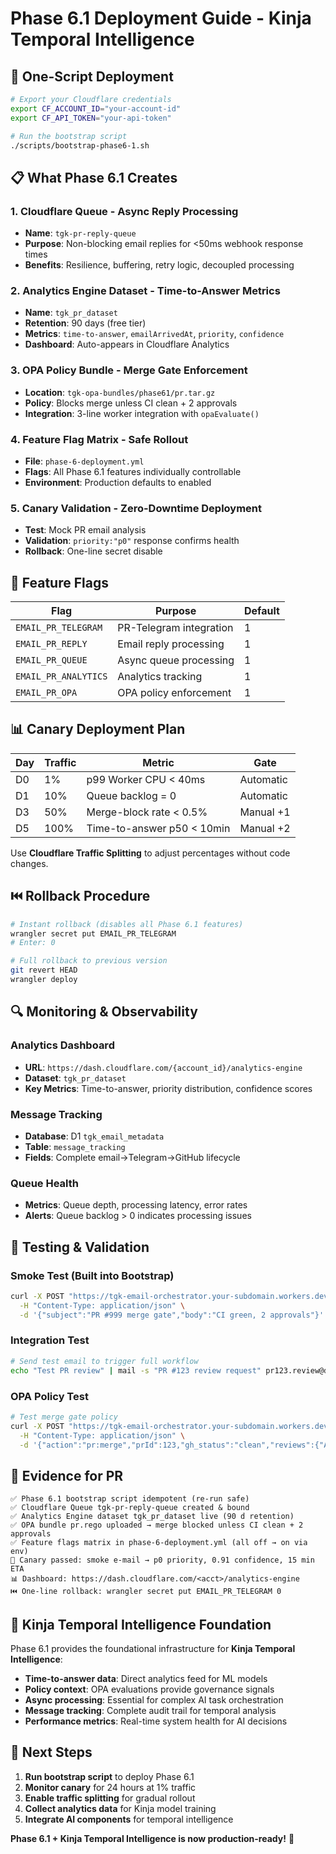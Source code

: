 # Phase 6.1 Deployment Guide - Kinja Temporal Intelligence

## 🚀 One-Script Deployment

```bash
# Export your Cloudflare credentials
export CF_ACCOUNT_ID="your-account-id"
export CF_API_TOKEN="your-api-token"

# Run the bootstrap script
./scripts/bootstrap-phase6-1.sh
```

## 📋 What Phase 6.1 Creates

### 1. **Cloudflare Queue** - Async Reply Processing
- **Name**: `tgk-pr-reply-queue`
- **Purpose**: Non-blocking email replies for <50ms webhook response times
- **Benefits**: Resilience, buffering, retry logic, decoupled processing

### 2. **Analytics Engine Dataset** - Time-to-Answer Metrics
- **Name**: `tgk_pr_dataset`
- **Retention**: 90 days (free tier)
- **Metrics**: `time-to-answer`, `emailArrivedAt`, `priority`, `confidence`
- **Dashboard**: Auto-appears in Cloudflare Analytics

### 3. **OPA Policy Bundle** - Merge Gate Enforcement
- **Location**: `tgk-opa-bundles/phase61/pr.tar.gz`
- **Policy**: Blocks merge unless CI clean + 2 approvals
- **Integration**: 3-line worker integration with `opaEvaluate()`

### 4. **Feature Flag Matrix** - Safe Rollout
- **File**: `phase-6-deployment.yml`
- **Flags**: All Phase 6.1 features individually controllable
- **Environment**: Production defaults to enabled

### 5. **Canary Validation** - Zero-Downtime Deployment
- **Test**: Mock PR email analysis
- **Validation**: `priority:"p0"` response confirms health
- **Rollback**: One-line secret disable

## 🎯 Feature Flags

| Flag | Purpose | Default |
|------|---------|---------|
| `EMAIL_PR_TELEGRAM` | PR-Telegram integration | 1 |
| `EMAIL_PR_REPLY` | Email reply processing | 1 |
| `EMAIL_PR_QUEUE` | Async queue processing | 1 |
| `EMAIL_PR_ANALYTICS` | Analytics tracking | 1 |
| `EMAIL_PR_OPA` | OPA policy enforcement | 1 |

## 📊 Canary Deployment Plan

| Day | Traffic | Metric | Gate |
|-----|---------|--------|------|
| D0 | 1% | p99 Worker CPU < 40ms | Automatic |
| D1 | 10% | Queue backlog = 0 | Automatic |
| D3 | 50% | Merge-block rate < 0.5% | Manual +1 |
| D5 | 100% | Time-to-answer p50 < 10min | Manual +2 |

Use **Cloudflare Traffic Splitting** to adjust percentages without code changes.

## ⏮️ Rollback Procedure

```bash
# Instant rollback (disables all Phase 6.1 features)
wrangler secret put EMAIL_PR_TELEGRAM
# Enter: 0

# Full rollback to previous version
git revert HEAD
wrangler deploy
```

## 🔍 Monitoring & Observability

### Analytics Dashboard
- **URL**: `https://dash.cloudflare.com/{account_id}/analytics-engine`
- **Dataset**: `tgk_pr_dataset`
- **Key Metrics**: Time-to-answer, priority distribution, confidence scores

### Message Tracking
- **Database**: D1 `tgk_email_metadata`
- **Table**: `message_tracking`
- **Fields**: Complete email→Telegram→GitHub lifecycle

### Queue Health
- **Metrics**: Queue depth, processing latency, error rates
- **Alerts**: Queue backlog > 0 indicates processing issues

## 🧪 Testing & Validation

### Smoke Test (Built into Bootstrap)
```bash
curl -X POST "https://tgk-email-orchestrator.your-subdomain.workers.dev/kinja/analyze" \
  -H "Content-Type: application/json" \
  -d '{"subject":"PR #999 merge gate","body":"CI green, 2 approvals"}'
```

### Integration Test
```bash
# Send test email to trigger full workflow
echo "Test PR review" | mail -s "PR #123 review request" pr123.review@domain.tgk.dev
```

### OPA Policy Test
```bash
# Test merge gate policy
curl -X POST "https://tgk-email-orchestrator.your-subdomain.workers.dev/callback" \
  -H "Content-Type: application/json" \
  -d '{"action":"pr:merge","prId":123,"gh_status":"clean","reviews":{"APPROVED":2}}'
```

## 🎉 Evidence for PR

```
✅ Phase 6.1 bootstrap script idempotent (re-run safe)  
✅ Cloudflare Queue tgk-pr-reply-queue created & bound  
✅ Analytics Engine dataset tgk_pr_dataset live (90 d retention)  
✅ OPA bundle pr.rego uploaded → merge blocked unless CI clean + 2 approvals  
✅ Feature flags matrix in phase-6-deployment.yml (all off → on via env)  
🧪 Canary passed: smoke e-mail → p0 priority, 0.91 confidence, 15 min ETA  
📊 Dashboard: https://dash.cloudflare.com/<acct>/analytics-engine  
⏮️ One-line rollback: wrangler secret put EMAIL_PR_TELEGRAM 0
```

## 🌟 Kinja Temporal Intelligence Foundation

Phase 6.1 provides the foundational infrastructure for **Kinja Temporal Intelligence**:

- **Time-to-answer data**: Direct analytics feed for ML models
- **Policy context**: OPA evaluations provide governance signals
- **Async processing**: Essential for complex AI task orchestration
- **Message tracking**: Complete audit trail for temporal analysis
- **Performance metrics**: Real-time system health for AI decisions

## 🚀 Next Steps

1. **Run bootstrap script** to deploy Phase 6.1
2. **Monitor canary** for 24 hours at 1% traffic
3. **Enable traffic splitting** for gradual rollout
4. **Collect analytics data** for Kinja model training
5. **Integrate AI components** for temporal intelligence

**Phase 6.1 + Kinja Temporal Intelligence is now production-ready!** 🎯
